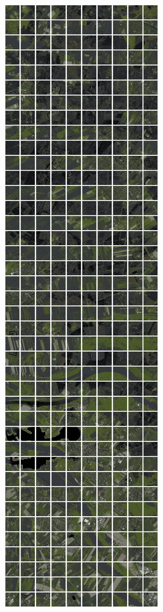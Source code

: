 <html>
<div>
<img src="https://github.com/HakkaTjakka/NL_TILE_MAP/blob/main/18/623/-1043/r.6230.-10430.png" height="44" width="44">
<img src="https://github.com/HakkaTjakka/NL_TILE_MAP/blob/main/18/623/-1043/r.6231.-10430.png" height="44" width="44">
<img src="https://github.com/HakkaTjakka/NL_TILE_MAP/blob/main/18/623/-1043/r.6232.-10430.png" height="44" width="44">
<img src="https://github.com/HakkaTjakka/NL_TILE_MAP/blob/main/18/623/-1043/r.6233.-10430.png" height="44" width="44">
<img src="https://github.com/HakkaTjakka/NL_TILE_MAP/blob/main/18/623/-1043/r.6234.-10430.png" height="44" width="44">
<img src="https://github.com/HakkaTjakka/NL_TILE_MAP/blob/main/18/623/-1043/r.6235.-10430.png" height="44" width="44">
<img src="https://github.com/HakkaTjakka/NL_TILE_MAP/blob/main/18/623/-1043/r.6236.-10430.png" height="44" width="44">
<img src="https://github.com/HakkaTjakka/NL_TILE_MAP/blob/main/18/623/-1043/r.6237.-10430.png" height="44" width="44">
<img src="https://github.com/HakkaTjakka/NL_TILE_MAP/blob/main/18/623/-1043/r.6238.-10430.png" height="44" width="44">
<img src="https://github.com/HakkaTjakka/NL_TILE_MAP/blob/main/18/623/-1043/r.6239.-10430.png" height="44" width="44">
<img src="https://github.com/HakkaTjakka/NL_TILE_MAP/blob/main/18/624/-1043/r.6240.-10430.png" height="44" width="44">
<img src="https://github.com/HakkaTjakka/NL_TILE_MAP/blob/main/18/624/-1043/r.6241.-10430.png" height="44" width="44">
<img src="https://github.com/HakkaTjakka/NL_TILE_MAP/blob/main/18/624/-1043/r.6242.-10430.png" height="44" width="44">
<img src="https://github.com/HakkaTjakka/NL_TILE_MAP/blob/main/18/624/-1043/r.6243.-10430.png" height="44" width="44">
<img src="https://github.com/HakkaTjakka/NL_TILE_MAP/blob/main/18/624/-1043/r.6244.-10430.png" height="44" width="44">
<img src="https://github.com/HakkaTjakka/NL_TILE_MAP/blob/main/18/624/-1043/r.6245.-10430.png" height="44" width="44">
<img src="https://github.com/HakkaTjakka/NL_TILE_MAP/blob/main/18/624/-1043/r.6246.-10430.png" height="44" width="44">
<img src="https://github.com/HakkaTjakka/NL_TILE_MAP/blob/main/18/624/-1043/r.6247.-10430.png" height="44" width="44">
<img src="https://github.com/HakkaTjakka/NL_TILE_MAP/blob/main/18/624/-1043/r.6248.-10430.png" height="44" width="44">
<img src="https://github.com/HakkaTjakka/NL_TILE_MAP/blob/main/18/624/-1043/r.6249.-10430.png" height="44" width="44">
<br>
<img src="https://github.com/HakkaTjakka/NL_TILE_MAP/blob/main/18/623/-1043/r.6230.-10429.png" height="44" width="44">
<img src="https://github.com/HakkaTjakka/NL_TILE_MAP/blob/main/18/623/-1043/r.6231.-10429.png" height="44" width="44">
<img src="https://github.com/HakkaTjakka/NL_TILE_MAP/blob/main/18/623/-1043/r.6232.-10429.png" height="44" width="44">
<img src="https://github.com/HakkaTjakka/NL_TILE_MAP/blob/main/18/623/-1043/r.6233.-10429.png" height="44" width="44">
<img src="https://github.com/HakkaTjakka/NL_TILE_MAP/blob/main/18/623/-1043/r.6234.-10429.png" height="44" width="44">
<img src="https://github.com/HakkaTjakka/NL_TILE_MAP/blob/main/18/623/-1043/r.6235.-10429.png" height="44" width="44">
<img src="https://github.com/HakkaTjakka/NL_TILE_MAP/blob/main/18/623/-1043/r.6236.-10429.png" height="44" width="44">
<img src="https://github.com/HakkaTjakka/NL_TILE_MAP/blob/main/18/623/-1043/r.6237.-10429.png" height="44" width="44">
<img src="https://github.com/HakkaTjakka/NL_TILE_MAP/blob/main/18/623/-1043/r.6238.-10429.png" height="44" width="44">
<img src="https://github.com/HakkaTjakka/NL_TILE_MAP/blob/main/18/623/-1043/r.6239.-10429.png" height="44" width="44">
<img src="https://github.com/HakkaTjakka/NL_TILE_MAP/blob/main/18/624/-1043/r.6240.-10429.png" height="44" width="44">
<img src="https://github.com/HakkaTjakka/NL_TILE_MAP/blob/main/18/624/-1043/r.6241.-10429.png" height="44" width="44">
<img src="https://github.com/HakkaTjakka/NL_TILE_MAP/blob/main/18/624/-1043/r.6242.-10429.png" height="44" width="44">
<img src="https://github.com/HakkaTjakka/NL_TILE_MAP/blob/main/18/624/-1043/r.6243.-10429.png" height="44" width="44">
<img src="https://github.com/HakkaTjakka/NL_TILE_MAP/blob/main/18/624/-1043/r.6244.-10429.png" height="44" width="44">
<img src="https://github.com/HakkaTjakka/NL_TILE_MAP/blob/main/18/624/-1043/r.6245.-10429.png" height="44" width="44">
<img src="https://github.com/HakkaTjakka/NL_TILE_MAP/blob/main/18/624/-1043/r.6246.-10429.png" height="44" width="44">
<img src="https://github.com/HakkaTjakka/NL_TILE_MAP/blob/main/18/624/-1043/r.6247.-10429.png" height="44" width="44">
<img src="https://github.com/HakkaTjakka/NL_TILE_MAP/blob/main/18/624/-1043/r.6248.-10429.png" height="44" width="44">
<img src="https://github.com/HakkaTjakka/NL_TILE_MAP/blob/main/18/624/-1043/r.6249.-10429.png" height="44" width="44">
<br>
<img src="https://github.com/HakkaTjakka/NL_TILE_MAP/blob/main/18/623/-1043/r.6230.-10428.png" height="44" width="44">
<img src="https://github.com/HakkaTjakka/NL_TILE_MAP/blob/main/18/623/-1043/r.6231.-10428.png" height="44" width="44">
<img src="https://github.com/HakkaTjakka/NL_TILE_MAP/blob/main/18/623/-1043/r.6232.-10428.png" height="44" width="44">
<img src="https://github.com/HakkaTjakka/NL_TILE_MAP/blob/main/18/623/-1043/r.6233.-10428.png" height="44" width="44">
<img src="https://github.com/HakkaTjakka/NL_TILE_MAP/blob/main/18/623/-1043/r.6234.-10428.png" height="44" width="44">
<img src="https://github.com/HakkaTjakka/NL_TILE_MAP/blob/main/18/623/-1043/r.6235.-10428.png" height="44" width="44">
<img src="https://github.com/HakkaTjakka/NL_TILE_MAP/blob/main/18/623/-1043/r.6236.-10428.png" height="44" width="44">
<img src="https://github.com/HakkaTjakka/NL_TILE_MAP/blob/main/18/623/-1043/r.6237.-10428.png" height="44" width="44">
<img src="https://github.com/HakkaTjakka/NL_TILE_MAP/blob/main/18/623/-1043/r.6238.-10428.png" height="44" width="44">
<img src="https://github.com/HakkaTjakka/NL_TILE_MAP/blob/main/18/623/-1043/r.6239.-10428.png" height="44" width="44">
<img src="https://github.com/HakkaTjakka/NL_TILE_MAP/blob/main/18/624/-1043/r.6240.-10428.png" height="44" width="44">
<img src="https://github.com/HakkaTjakka/NL_TILE_MAP/blob/main/18/624/-1043/r.6241.-10428.png" height="44" width="44">
<img src="https://github.com/HakkaTjakka/NL_TILE_MAP/blob/main/18/624/-1043/r.6242.-10428.png" height="44" width="44">
<img src="https://github.com/HakkaTjakka/NL_TILE_MAP/blob/main/18/624/-1043/r.6243.-10428.png" height="44" width="44">
<img src="https://github.com/HakkaTjakka/NL_TILE_MAP/blob/main/18/624/-1043/r.6244.-10428.png" height="44" width="44">
<img src="https://github.com/HakkaTjakka/NL_TILE_MAP/blob/main/18/624/-1043/r.6245.-10428.png" height="44" width="44">
<img src="https://github.com/HakkaTjakka/NL_TILE_MAP/blob/main/18/624/-1043/r.6246.-10428.png" height="44" width="44">
<img src="https://github.com/HakkaTjakka/NL_TILE_MAP/blob/main/18/624/-1043/r.6247.-10428.png" height="44" width="44">
<img src="https://github.com/HakkaTjakka/NL_TILE_MAP/blob/main/18/624/-1043/r.6248.-10428.png" height="44" width="44">
<img src="https://github.com/HakkaTjakka/NL_TILE_MAP/blob/main/18/624/-1043/r.6249.-10428.png" height="44" width="44">
<br>
<img src="https://github.com/HakkaTjakka/NL_TILE_MAP/blob/main/18/623/-1043/r.6230.-10427.png" height="44" width="44">
<img src="https://github.com/HakkaTjakka/NL_TILE_MAP/blob/main/18/623/-1043/r.6231.-10427.png" height="44" width="44">
<img src="https://github.com/HakkaTjakka/NL_TILE_MAP/blob/main/18/623/-1043/r.6232.-10427.png" height="44" width="44">
<img src="https://github.com/HakkaTjakka/NL_TILE_MAP/blob/main/18/623/-1043/r.6233.-10427.png" height="44" width="44">
<img src="https://github.com/HakkaTjakka/NL_TILE_MAP/blob/main/18/623/-1043/r.6234.-10427.png" height="44" width="44">
<img src="https://github.com/HakkaTjakka/NL_TILE_MAP/blob/main/18/623/-1043/r.6235.-10427.png" height="44" width="44">
<img src="https://github.com/HakkaTjakka/NL_TILE_MAP/blob/main/18/623/-1043/r.6236.-10427.png" height="44" width="44">
<img src="https://github.com/HakkaTjakka/NL_TILE_MAP/blob/main/18/623/-1043/r.6237.-10427.png" height="44" width="44">
<img src="https://github.com/HakkaTjakka/NL_TILE_MAP/blob/main/18/623/-1043/r.6238.-10427.png" height="44" width="44">
<img src="https://github.com/HakkaTjakka/NL_TILE_MAP/blob/main/18/623/-1043/r.6239.-10427.png" height="44" width="44">
<img src="https://github.com/HakkaTjakka/NL_TILE_MAP/blob/main/18/624/-1043/r.6240.-10427.png" height="44" width="44">
<img src="https://github.com/HakkaTjakka/NL_TILE_MAP/blob/main/18/624/-1043/r.6241.-10427.png" height="44" width="44">
<img src="https://github.com/HakkaTjakka/NL_TILE_MAP/blob/main/18/624/-1043/r.6242.-10427.png" height="44" width="44">
<img src="https://github.com/HakkaTjakka/NL_TILE_MAP/blob/main/18/624/-1043/r.6243.-10427.png" height="44" width="44">
<img src="https://github.com/HakkaTjakka/NL_TILE_MAP/blob/main/18/624/-1043/r.6244.-10427.png" height="44" width="44">
<img src="https://github.com/HakkaTjakka/NL_TILE_MAP/blob/main/18/624/-1043/r.6245.-10427.png" height="44" width="44">
<img src="https://github.com/HakkaTjakka/NL_TILE_MAP/blob/main/18/624/-1043/r.6246.-10427.png" height="44" width="44">
<img src="https://github.com/HakkaTjakka/NL_TILE_MAP/blob/main/18/624/-1043/r.6247.-10427.png" height="44" width="44">
<img src="https://github.com/HakkaTjakka/NL_TILE_MAP/blob/main/18/624/-1043/r.6248.-10427.png" height="44" width="44">
<img src="https://github.com/HakkaTjakka/NL_TILE_MAP/blob/main/18/624/-1043/r.6249.-10427.png" height="44" width="44">
<br>
<img src="https://github.com/HakkaTjakka/NL_TILE_MAP/blob/main/18/623/-1043/r.6230.-10426.png" height="44" width="44">
<img src="https://github.com/HakkaTjakka/NL_TILE_MAP/blob/main/18/623/-1043/r.6231.-10426.png" height="44" width="44">
<img src="https://github.com/HakkaTjakka/NL_TILE_MAP/blob/main/18/623/-1043/r.6232.-10426.png" height="44" width="44">
<img src="https://github.com/HakkaTjakka/NL_TILE_MAP/blob/main/18/623/-1043/r.6233.-10426.png" height="44" width="44">
<img src="https://github.com/HakkaTjakka/NL_TILE_MAP/blob/main/18/623/-1043/r.6234.-10426.png" height="44" width="44">
<img src="https://github.com/HakkaTjakka/NL_TILE_MAP/blob/main/18/623/-1043/r.6235.-10426.png" height="44" width="44">
<img src="https://github.com/HakkaTjakka/NL_TILE_MAP/blob/main/18/623/-1043/r.6236.-10426.png" height="44" width="44">
<img src="https://github.com/HakkaTjakka/NL_TILE_MAP/blob/main/18/623/-1043/r.6237.-10426.png" height="44" width="44">
<img src="https://github.com/HakkaTjakka/NL_TILE_MAP/blob/main/18/623/-1043/r.6238.-10426.png" height="44" width="44">
<img src="https://github.com/HakkaTjakka/NL_TILE_MAP/blob/main/18/623/-1043/r.6239.-10426.png" height="44" width="44">
<img src="https://github.com/HakkaTjakka/NL_TILE_MAP/blob/main/18/624/-1043/r.6240.-10426.png" height="44" width="44">
<img src="https://github.com/HakkaTjakka/NL_TILE_MAP/blob/main/18/624/-1043/r.6241.-10426.png" height="44" width="44">
<img src="https://github.com/HakkaTjakka/NL_TILE_MAP/blob/main/18/624/-1043/r.6242.-10426.png" height="44" width="44">
<img src="https://github.com/HakkaTjakka/NL_TILE_MAP/blob/main/18/624/-1043/r.6243.-10426.png" height="44" width="44">
<img src="https://github.com/HakkaTjakka/NL_TILE_MAP/blob/main/18/624/-1043/r.6244.-10426.png" height="44" width="44">
<img src="https://github.com/HakkaTjakka/NL_TILE_MAP/blob/main/18/624/-1043/r.6245.-10426.png" height="44" width="44">
<img src="https://github.com/HakkaTjakka/NL_TILE_MAP/blob/main/18/624/-1043/r.6246.-10426.png" height="44" width="44">
<img src="https://github.com/HakkaTjakka/NL_TILE_MAP/blob/main/18/624/-1043/r.6247.-10426.png" height="44" width="44">
<img src="https://github.com/HakkaTjakka/NL_TILE_MAP/blob/main/18/624/-1043/r.6248.-10426.png" height="44" width="44">
<img src="https://github.com/HakkaTjakka/NL_TILE_MAP/blob/main/18/624/-1043/r.6249.-10426.png" height="44" width="44">
<br>
<img src="https://github.com/HakkaTjakka/NL_TILE_MAP/blob/main/18/623/-1043/r.6230.-10425.png" height="44" width="44">
<img src="https://github.com/HakkaTjakka/NL_TILE_MAP/blob/main/18/623/-1043/r.6231.-10425.png" height="44" width="44">
<img src="https://github.com/HakkaTjakka/NL_TILE_MAP/blob/main/18/623/-1043/r.6232.-10425.png" height="44" width="44">
<img src="https://github.com/HakkaTjakka/NL_TILE_MAP/blob/main/18/623/-1043/r.6233.-10425.png" height="44" width="44">
<img src="https://github.com/HakkaTjakka/NL_TILE_MAP/blob/main/18/623/-1043/r.6234.-10425.png" height="44" width="44">
<img src="https://github.com/HakkaTjakka/NL_TILE_MAP/blob/main/18/623/-1043/r.6235.-10425.png" height="44" width="44">
<img src="https://github.com/HakkaTjakka/NL_TILE_MAP/blob/main/18/623/-1043/r.6236.-10425.png" height="44" width="44">
<img src="https://github.com/HakkaTjakka/NL_TILE_MAP/blob/main/18/623/-1043/r.6237.-10425.png" height="44" width="44">
<img src="https://github.com/HakkaTjakka/NL_TILE_MAP/blob/main/18/623/-1043/r.6238.-10425.png" height="44" width="44">
<img src="https://github.com/HakkaTjakka/NL_TILE_MAP/blob/main/18/623/-1043/r.6239.-10425.png" height="44" width="44">
<img src="https://github.com/HakkaTjakka/NL_TILE_MAP/blob/main/18/624/-1043/r.6240.-10425.png" height="44" width="44">
<img src="https://github.com/HakkaTjakka/NL_TILE_MAP/blob/main/18/624/-1043/r.6241.-10425.png" height="44" width="44">
<img src="https://github.com/HakkaTjakka/NL_TILE_MAP/blob/main/18/624/-1043/r.6242.-10425.png" height="44" width="44">
<img src="https://github.com/HakkaTjakka/NL_TILE_MAP/blob/main/18/624/-1043/r.6243.-10425.png" height="44" width="44">
<img src="https://github.com/HakkaTjakka/NL_TILE_MAP/blob/main/18/624/-1043/r.6244.-10425.png" height="44" width="44">
<img src="https://github.com/HakkaTjakka/NL_TILE_MAP/blob/main/18/624/-1043/r.6245.-10425.png" height="44" width="44">
<img src="https://github.com/HakkaTjakka/NL_TILE_MAP/blob/main/18/624/-1043/r.6246.-10425.png" height="44" width="44">
<img src="https://github.com/HakkaTjakka/NL_TILE_MAP/blob/main/18/624/-1043/r.6247.-10425.png" height="44" width="44">
<img src="https://github.com/HakkaTjakka/NL_TILE_MAP/blob/main/18/624/-1043/r.6248.-10425.png" height="44" width="44">
<img src="https://github.com/HakkaTjakka/NL_TILE_MAP/blob/main/18/624/-1043/r.6249.-10425.png" height="44" width="44">
<br>
<img src="https://github.com/HakkaTjakka/NL_TILE_MAP/blob/main/18/623/-1043/r.6230.-10424.png" height="44" width="44">
<img src="https://github.com/HakkaTjakka/NL_TILE_MAP/blob/main/18/623/-1043/r.6231.-10424.png" height="44" width="44">
<img src="https://github.com/HakkaTjakka/NL_TILE_MAP/blob/main/18/623/-1043/r.6232.-10424.png" height="44" width="44">
<img src="https://github.com/HakkaTjakka/NL_TILE_MAP/blob/main/18/623/-1043/r.6233.-10424.png" height="44" width="44">
<img src="https://github.com/HakkaTjakka/NL_TILE_MAP/blob/main/18/623/-1043/r.6234.-10424.png" height="44" width="44">
<img src="https://github.com/HakkaTjakka/NL_TILE_MAP/blob/main/18/623/-1043/r.6235.-10424.png" height="44" width="44">
<img src="https://github.com/HakkaTjakka/NL_TILE_MAP/blob/main/18/623/-1043/r.6236.-10424.png" height="44" width="44">
<img src="https://github.com/HakkaTjakka/NL_TILE_MAP/blob/main/18/623/-1043/r.6237.-10424.png" height="44" width="44">
<img src="https://github.com/HakkaTjakka/NL_TILE_MAP/blob/main/18/623/-1043/r.6238.-10424.png" height="44" width="44">
<img src="https://github.com/HakkaTjakka/NL_TILE_MAP/blob/main/18/623/-1043/r.6239.-10424.png" height="44" width="44">
<img src="https://github.com/HakkaTjakka/NL_TILE_MAP/blob/main/18/624/-1043/r.6240.-10424.png" height="44" width="44">
<img src="https://github.com/HakkaTjakka/NL_TILE_MAP/blob/main/18/624/-1043/r.6241.-10424.png" height="44" width="44">
<img src="https://github.com/HakkaTjakka/NL_TILE_MAP/blob/main/18/624/-1043/r.6242.-10424.png" height="44" width="44">
<img src="https://github.com/HakkaTjakka/NL_TILE_MAP/blob/main/18/624/-1043/r.6243.-10424.png" height="44" width="44">
<img src="https://github.com/HakkaTjakka/NL_TILE_MAP/blob/main/18/624/-1043/r.6244.-10424.png" height="44" width="44">
<img src="https://github.com/HakkaTjakka/NL_TILE_MAP/blob/main/18/624/-1043/r.6245.-10424.png" height="44" width="44">
<img src="https://github.com/HakkaTjakka/NL_TILE_MAP/blob/main/18/624/-1043/r.6246.-10424.png" height="44" width="44">
<img src="https://github.com/HakkaTjakka/NL_TILE_MAP/blob/main/18/624/-1043/r.6247.-10424.png" height="44" width="44">
<img src="https://github.com/HakkaTjakka/NL_TILE_MAP/blob/main/18/624/-1043/r.6248.-10424.png" height="44" width="44">
<img src="https://github.com/HakkaTjakka/NL_TILE_MAP/blob/main/18/624/-1043/r.6249.-10424.png" height="44" width="44">
<br>
<img src="https://github.com/HakkaTjakka/NL_TILE_MAP/blob/main/18/623/-1043/r.6230.-10423.png" height="44" width="44">
<img src="https://github.com/HakkaTjakka/NL_TILE_MAP/blob/main/18/623/-1043/r.6231.-10423.png" height="44" width="44">
<img src="https://github.com/HakkaTjakka/NL_TILE_MAP/blob/main/18/623/-1043/r.6232.-10423.png" height="44" width="44">
<img src="https://github.com/HakkaTjakka/NL_TILE_MAP/blob/main/18/623/-1043/r.6233.-10423.png" height="44" width="44">
<img src="https://github.com/HakkaTjakka/NL_TILE_MAP/blob/main/18/623/-1043/r.6234.-10423.png" height="44" width="44">
<img src="https://github.com/HakkaTjakka/NL_TILE_MAP/blob/main/18/623/-1043/r.6235.-10423.png" height="44" width="44">
<img src="https://github.com/HakkaTjakka/NL_TILE_MAP/blob/main/18/623/-1043/r.6236.-10423.png" height="44" width="44">
<img src="https://github.com/HakkaTjakka/NL_TILE_MAP/blob/main/18/623/-1043/r.6237.-10423.png" height="44" width="44">
<img src="https://github.com/HakkaTjakka/NL_TILE_MAP/blob/main/18/623/-1043/r.6238.-10423.png" height="44" width="44">
<img src="https://github.com/HakkaTjakka/NL_TILE_MAP/blob/main/18/623/-1043/r.6239.-10423.png" height="44" width="44">
<img src="https://github.com/HakkaTjakka/NL_TILE_MAP/blob/main/18/624/-1043/r.6240.-10423.png" height="44" width="44">
<img src="https://github.com/HakkaTjakka/NL_TILE_MAP/blob/main/18/624/-1043/r.6241.-10423.png" height="44" width="44">
<img src="https://github.com/HakkaTjakka/NL_TILE_MAP/blob/main/18/624/-1043/r.6242.-10423.png" height="44" width="44">
<img src="https://github.com/HakkaTjakka/NL_TILE_MAP/blob/main/18/624/-1043/r.6243.-10423.png" height="44" width="44">
<img src="https://github.com/HakkaTjakka/NL_TILE_MAP/blob/main/18/624/-1043/r.6244.-10423.png" height="44" width="44">
<img src="https://github.com/HakkaTjakka/NL_TILE_MAP/blob/main/18/624/-1043/r.6245.-10423.png" height="44" width="44">
<img src="https://github.com/HakkaTjakka/NL_TILE_MAP/blob/main/18/624/-1043/r.6246.-10423.png" height="44" width="44">
<img src="https://github.com/HakkaTjakka/NL_TILE_MAP/blob/main/18/624/-1043/r.6247.-10423.png" height="44" width="44">
<img src="https://github.com/HakkaTjakka/NL_TILE_MAP/blob/main/18/624/-1043/r.6248.-10423.png" height="44" width="44">
<img src="https://github.com/HakkaTjakka/NL_TILE_MAP/blob/main/18/624/-1043/r.6249.-10423.png" height="44" width="44">
<br>
<img src="https://github.com/HakkaTjakka/NL_TILE_MAP/blob/main/18/623/-1043/r.6230.-10422.png" height="44" width="44">
<img src="https://github.com/HakkaTjakka/NL_TILE_MAP/blob/main/18/623/-1043/r.6231.-10422.png" height="44" width="44">
<img src="https://github.com/HakkaTjakka/NL_TILE_MAP/blob/main/18/623/-1043/r.6232.-10422.png" height="44" width="44">
<img src="https://github.com/HakkaTjakka/NL_TILE_MAP/blob/main/18/623/-1043/r.6233.-10422.png" height="44" width="44">
<img src="https://github.com/HakkaTjakka/NL_TILE_MAP/blob/main/18/623/-1043/r.6234.-10422.png" height="44" width="44">
<img src="https://github.com/HakkaTjakka/NL_TILE_MAP/blob/main/18/623/-1043/r.6235.-10422.png" height="44" width="44">
<img src="https://github.com/HakkaTjakka/NL_TILE_MAP/blob/main/18/623/-1043/r.6236.-10422.png" height="44" width="44">
<img src="https://github.com/HakkaTjakka/NL_TILE_MAP/blob/main/18/623/-1043/r.6237.-10422.png" height="44" width="44">
<img src="https://github.com/HakkaTjakka/NL_TILE_MAP/blob/main/18/623/-1043/r.6238.-10422.png" height="44" width="44">
<img src="https://github.com/HakkaTjakka/NL_TILE_MAP/blob/main/18/623/-1043/r.6239.-10422.png" height="44" width="44">
<img src="https://github.com/HakkaTjakka/NL_TILE_MAP/blob/main/18/624/-1043/r.6240.-10422.png" height="44" width="44">
<img src="https://github.com/HakkaTjakka/NL_TILE_MAP/blob/main/18/624/-1043/r.6241.-10422.png" height="44" width="44">
<img src="https://github.com/HakkaTjakka/NL_TILE_MAP/blob/main/18/624/-1043/r.6242.-10422.png" height="44" width="44">
<img src="https://github.com/HakkaTjakka/NL_TILE_MAP/blob/main/18/624/-1043/r.6243.-10422.png" height="44" width="44">
<img src="https://github.com/HakkaTjakka/NL_TILE_MAP/blob/main/18/624/-1043/r.6244.-10422.png" height="44" width="44">
<img src="https://github.com/HakkaTjakka/NL_TILE_MAP/blob/main/18/624/-1043/r.6245.-10422.png" height="44" width="44">
<img src="https://github.com/HakkaTjakka/NL_TILE_MAP/blob/main/18/624/-1043/r.6246.-10422.png" height="44" width="44">
<img src="https://github.com/HakkaTjakka/NL_TILE_MAP/blob/main/18/624/-1043/r.6247.-10422.png" height="44" width="44">
<img src="https://github.com/HakkaTjakka/NL_TILE_MAP/blob/main/18/624/-1043/r.6248.-10422.png" height="44" width="44">
<img src="https://github.com/HakkaTjakka/NL_TILE_MAP/blob/main/18/624/-1043/r.6249.-10422.png" height="44" width="44">
<br>
<img src="https://github.com/HakkaTjakka/NL_TILE_MAP/blob/main/18/623/-1043/r.6230.-10421.png" height="44" width="44">
<img src="https://github.com/HakkaTjakka/NL_TILE_MAP/blob/main/18/623/-1043/r.6231.-10421.png" height="44" width="44">
<img src="https://github.com/HakkaTjakka/NL_TILE_MAP/blob/main/18/623/-1043/r.6232.-10421.png" height="44" width="44">
<img src="https://github.com/HakkaTjakka/NL_TILE_MAP/blob/main/18/623/-1043/r.6233.-10421.png" height="44" width="44">
<img src="https://github.com/HakkaTjakka/NL_TILE_MAP/blob/main/18/623/-1043/r.6234.-10421.png" height="44" width="44">
<img src="https://github.com/HakkaTjakka/NL_TILE_MAP/blob/main/18/623/-1043/r.6235.-10421.png" height="44" width="44">
<img src="https://github.com/HakkaTjakka/NL_TILE_MAP/blob/main/18/623/-1043/r.6236.-10421.png" height="44" width="44">
<img src="https://github.com/HakkaTjakka/NL_TILE_MAP/blob/main/18/623/-1043/r.6237.-10421.png" height="44" width="44">
<img src="https://github.com/HakkaTjakka/NL_TILE_MAP/blob/main/18/623/-1043/r.6238.-10421.png" height="44" width="44">
<img src="https://github.com/HakkaTjakka/NL_TILE_MAP/blob/main/18/623/-1043/r.6239.-10421.png" height="44" width="44">
<img src="https://github.com/HakkaTjakka/NL_TILE_MAP/blob/main/18/624/-1043/r.6240.-10421.png" height="44" width="44">
<img src="https://github.com/HakkaTjakka/NL_TILE_MAP/blob/main/18/624/-1043/r.6241.-10421.png" height="44" width="44">
<img src="https://github.com/HakkaTjakka/NL_TILE_MAP/blob/main/18/624/-1043/r.6242.-10421.png" height="44" width="44">
<img src="https://github.com/HakkaTjakka/NL_TILE_MAP/blob/main/18/624/-1043/r.6243.-10421.png" height="44" width="44">
<img src="https://github.com/HakkaTjakka/NL_TILE_MAP/blob/main/18/624/-1043/r.6244.-10421.png" height="44" width="44">
<img src="https://github.com/HakkaTjakka/NL_TILE_MAP/blob/main/18/624/-1043/r.6245.-10421.png" height="44" width="44">
<img src="https://github.com/HakkaTjakka/NL_TILE_MAP/blob/main/18/624/-1043/r.6246.-10421.png" height="44" width="44">
<img src="https://github.com/HakkaTjakka/NL_TILE_MAP/blob/main/18/624/-1043/r.6247.-10421.png" height="44" width="44">
<img src="https://github.com/HakkaTjakka/NL_TILE_MAP/blob/main/18/624/-1043/r.6248.-10421.png" height="44" width="44">
<img src="https://github.com/HakkaTjakka/NL_TILE_MAP/blob/main/18/624/-1043/r.6249.-10421.png" height="44" width="44">
<br>
<img src="https://github.com/HakkaTjakka/NL_TILE_MAP/blob/main/18/623/-1042/r.6230.-10420.png" height="44" width="44">
<img src="https://github.com/HakkaTjakka/NL_TILE_MAP/blob/main/18/623/-1042/r.6231.-10420.png" height="44" width="44">
<img src="https://github.com/HakkaTjakka/NL_TILE_MAP/blob/main/18/623/-1042/r.6232.-10420.png" height="44" width="44">
<img src="https://github.com/HakkaTjakka/NL_TILE_MAP/blob/main/18/623/-1042/r.6233.-10420.png" height="44" width="44">
<img src="https://github.com/HakkaTjakka/NL_TILE_MAP/blob/main/18/623/-1042/r.6234.-10420.png" height="44" width="44">
<img src="https://github.com/HakkaTjakka/NL_TILE_MAP/blob/main/18/623/-1042/r.6235.-10420.png" height="44" width="44">
<img src="https://github.com/HakkaTjakka/NL_TILE_MAP/blob/main/18/623/-1042/r.6236.-10420.png" height="44" width="44">
<img src="https://github.com/HakkaTjakka/NL_TILE_MAP/blob/main/18/623/-1042/r.6237.-10420.png" height="44" width="44">
<img src="https://github.com/HakkaTjakka/NL_TILE_MAP/blob/main/18/623/-1042/r.6238.-10420.png" height="44" width="44">
<img src="https://github.com/HakkaTjakka/NL_TILE_MAP/blob/main/18/623/-1042/r.6239.-10420.png" height="44" width="44">
<img src="https://github.com/HakkaTjakka/NL_TILE_MAP/blob/main/18/624/-1042/r.6240.-10420.png" height="44" width="44">
<img src="https://github.com/HakkaTjakka/NL_TILE_MAP/blob/main/18/624/-1042/r.6241.-10420.png" height="44" width="44">
<img src="https://github.com/HakkaTjakka/NL_TILE_MAP/blob/main/18/624/-1042/r.6242.-10420.png" height="44" width="44">
<img src="https://github.com/HakkaTjakka/NL_TILE_MAP/blob/main/18/624/-1042/r.6243.-10420.png" height="44" width="44">
<img src="https://github.com/HakkaTjakka/NL_TILE_MAP/blob/main/18/624/-1042/r.6244.-10420.png" height="44" width="44">
<img src="https://github.com/HakkaTjakka/NL_TILE_MAP/blob/main/18/624/-1042/r.6245.-10420.png" height="44" width="44">
<img src="https://github.com/HakkaTjakka/NL_TILE_MAP/blob/main/18/624/-1042/r.6246.-10420.png" height="44" width="44">
<img src="https://github.com/HakkaTjakka/NL_TILE_MAP/blob/main/18/624/-1042/r.6247.-10420.png" height="44" width="44">
<img src="https://github.com/HakkaTjakka/NL_TILE_MAP/blob/main/18/624/-1042/r.6248.-10420.png" height="44" width="44">
<img src="https://github.com/HakkaTjakka/NL_TILE_MAP/blob/main/18/624/-1042/r.6249.-10420.png" height="44" width="44">
<br>
<img src="https://github.com/HakkaTjakka/NL_TILE_MAP/blob/main/18/623/-1042/r.6230.-10419.png" height="44" width="44">
<img src="https://github.com/HakkaTjakka/NL_TILE_MAP/blob/main/18/623/-1042/r.6231.-10419.png" height="44" width="44">
<img src="https://github.com/HakkaTjakka/NL_TILE_MAP/blob/main/18/623/-1042/r.6232.-10419.png" height="44" width="44">
<img src="https://github.com/HakkaTjakka/NL_TILE_MAP/blob/main/18/623/-1042/r.6233.-10419.png" height="44" width="44">
<img src="https://github.com/HakkaTjakka/NL_TILE_MAP/blob/main/18/623/-1042/r.6234.-10419.png" height="44" width="44">
<img src="https://github.com/HakkaTjakka/NL_TILE_MAP/blob/main/18/623/-1042/r.6235.-10419.png" height="44" width="44">
<img src="https://github.com/HakkaTjakka/NL_TILE_MAP/blob/main/18/623/-1042/r.6236.-10419.png" height="44" width="44">
<img src="https://github.com/HakkaTjakka/NL_TILE_MAP/blob/main/18/623/-1042/r.6237.-10419.png" height="44" width="44">
<img src="https://github.com/HakkaTjakka/NL_TILE_MAP/blob/main/18/623/-1042/r.6238.-10419.png" height="44" width="44">
<img src="https://github.com/HakkaTjakka/NL_TILE_MAP/blob/main/18/623/-1042/r.6239.-10419.png" height="44" width="44">
<img src="https://github.com/HakkaTjakka/NL_TILE_MAP/blob/main/18/624/-1042/r.6240.-10419.png" height="44" width="44">
<img src="https://github.com/HakkaTjakka/NL_TILE_MAP/blob/main/18/624/-1042/r.6241.-10419.png" height="44" width="44">
<img src="https://github.com/HakkaTjakka/NL_TILE_MAP/blob/main/18/624/-1042/r.6242.-10419.png" height="44" width="44">
<img src="https://github.com/HakkaTjakka/NL_TILE_MAP/blob/main/18/624/-1042/r.6243.-10419.png" height="44" width="44">
<img src="https://github.com/HakkaTjakka/NL_TILE_MAP/blob/main/18/624/-1042/r.6244.-10419.png" height="44" width="44">
<img src="https://github.com/HakkaTjakka/NL_TILE_MAP/blob/main/18/624/-1042/r.6245.-10419.png" height="44" width="44">
<img src="https://github.com/HakkaTjakka/NL_TILE_MAP/blob/main/18/624/-1042/r.6246.-10419.png" height="44" width="44">
<img src="https://github.com/HakkaTjakka/NL_TILE_MAP/blob/main/18/624/-1042/r.6247.-10419.png" height="44" width="44">
<img src="https://github.com/HakkaTjakka/NL_TILE_MAP/blob/main/18/624/-1042/r.6248.-10419.png" height="44" width="44">
<img src="https://github.com/HakkaTjakka/NL_TILE_MAP/blob/main/18/624/-1042/r.6249.-10419.png" height="44" width="44">
<br>
<img src="https://github.com/HakkaTjakka/NL_TILE_MAP/blob/main/18/623/-1042/r.6230.-10418.png" height="44" width="44">
<img src="https://github.com/HakkaTjakka/NL_TILE_MAP/blob/main/18/623/-1042/r.6231.-10418.png" height="44" width="44">
<img src="https://github.com/HakkaTjakka/NL_TILE_MAP/blob/main/18/623/-1042/r.6232.-10418.png" height="44" width="44">
<img src="https://github.com/HakkaTjakka/NL_TILE_MAP/blob/main/18/623/-1042/r.6233.-10418.png" height="44" width="44">
<img src="https://github.com/HakkaTjakka/NL_TILE_MAP/blob/main/18/623/-1042/r.6234.-10418.png" height="44" width="44">
<img src="https://github.com/HakkaTjakka/NL_TILE_MAP/blob/main/18/623/-1042/r.6235.-10418.png" height="44" width="44">
<img src="https://github.com/HakkaTjakka/NL_TILE_MAP/blob/main/18/623/-1042/r.6236.-10418.png" height="44" width="44">
<img src="https://github.com/HakkaTjakka/NL_TILE_MAP/blob/main/18/623/-1042/r.6237.-10418.png" height="44" width="44">
<img src="https://github.com/HakkaTjakka/NL_TILE_MAP/blob/main/18/623/-1042/r.6238.-10418.png" height="44" width="44">
<img src="https://github.com/HakkaTjakka/NL_TILE_MAP/blob/main/18/623/-1042/r.6239.-10418.png" height="44" width="44">
<img src="https://github.com/HakkaTjakka/NL_TILE_MAP/blob/main/18/624/-1042/r.6240.-10418.png" height="44" width="44">
<img src="https://github.com/HakkaTjakka/NL_TILE_MAP/blob/main/18/624/-1042/r.6241.-10418.png" height="44" width="44">
<img src="https://github.com/HakkaTjakka/NL_TILE_MAP/blob/main/18/624/-1042/r.6242.-10418.png" height="44" width="44">
<img src="https://github.com/HakkaTjakka/NL_TILE_MAP/blob/main/18/624/-1042/r.6243.-10418.png" height="44" width="44">
<img src="https://github.com/HakkaTjakka/NL_TILE_MAP/blob/main/18/624/-1042/r.6244.-10418.png" height="44" width="44">
<img src="https://github.com/HakkaTjakka/NL_TILE_MAP/blob/main/18/624/-1042/r.6245.-10418.png" height="44" width="44">
<img src="https://github.com/HakkaTjakka/NL_TILE_MAP/blob/main/18/624/-1042/r.6246.-10418.png" height="44" width="44">
<img src="https://github.com/HakkaTjakka/NL_TILE_MAP/blob/main/18/624/-1042/r.6247.-10418.png" height="44" width="44">
<img src="https://github.com/HakkaTjakka/NL_TILE_MAP/blob/main/18/624/-1042/r.6248.-10418.png" height="44" width="44">
<img src="https://github.com/HakkaTjakka/NL_TILE_MAP/blob/main/18/624/-1042/r.6249.-10418.png" height="44" width="44">
<br>
<img src="https://github.com/HakkaTjakka/NL_TILE_MAP/blob/main/18/623/-1042/r.6230.-10417.png" height="44" width="44">
<img src="https://github.com/HakkaTjakka/NL_TILE_MAP/blob/main/18/623/-1042/r.6231.-10417.png" height="44" width="44">
<img src="https://github.com/HakkaTjakka/NL_TILE_MAP/blob/main/18/623/-1042/r.6232.-10417.png" height="44" width="44">
<img src="https://github.com/HakkaTjakka/NL_TILE_MAP/blob/main/18/623/-1042/r.6233.-10417.png" height="44" width="44">
<img src="https://github.com/HakkaTjakka/NL_TILE_MAP/blob/main/18/623/-1042/r.6234.-10417.png" height="44" width="44">
<img src="https://github.com/HakkaTjakka/NL_TILE_MAP/blob/main/18/623/-1042/r.6235.-10417.png" height="44" width="44">
<img src="https://github.com/HakkaTjakka/NL_TILE_MAP/blob/main/18/623/-1042/r.6236.-10417.png" height="44" width="44">
<img src="https://github.com/HakkaTjakka/NL_TILE_MAP/blob/main/18/623/-1042/r.6237.-10417.png" height="44" width="44">
<img src="https://github.com/HakkaTjakka/NL_TILE_MAP/blob/main/18/623/-1042/r.6238.-10417.png" height="44" width="44">
<img src="https://github.com/HakkaTjakka/NL_TILE_MAP/blob/main/18/623/-1042/r.6239.-10417.png" height="44" width="44">
<img src="https://github.com/HakkaTjakka/NL_TILE_MAP/blob/main/18/624/-1042/r.6240.-10417.png" height="44" width="44">
<img src="https://github.com/HakkaTjakka/NL_TILE_MAP/blob/main/18/624/-1042/r.6241.-10417.png" height="44" width="44">
<img src="https://github.com/HakkaTjakka/NL_TILE_MAP/blob/main/18/624/-1042/r.6242.-10417.png" height="44" width="44">
<img src="https://github.com/HakkaTjakka/NL_TILE_MAP/blob/main/18/624/-1042/r.6243.-10417.png" height="44" width="44">
<img src="https://github.com/HakkaTjakka/NL_TILE_MAP/blob/main/18/624/-1042/r.6244.-10417.png" height="44" width="44">
<img src="https://github.com/HakkaTjakka/NL_TILE_MAP/blob/main/18/624/-1042/r.6245.-10417.png" height="44" width="44">
<img src="https://github.com/HakkaTjakka/NL_TILE_MAP/blob/main/18/624/-1042/r.6246.-10417.png" height="44" width="44">
<img src="https://github.com/HakkaTjakka/NL_TILE_MAP/blob/main/18/624/-1042/r.6247.-10417.png" height="44" width="44">
<img src="https://github.com/HakkaTjakka/NL_TILE_MAP/blob/main/18/624/-1042/r.6248.-10417.png" height="44" width="44">
<img src="https://github.com/HakkaTjakka/NL_TILE_MAP/blob/main/18/624/-1042/r.6249.-10417.png" height="44" width="44">
<br>
<img src="https://github.com/HakkaTjakka/NL_TILE_MAP/blob/main/18/623/-1042/r.6230.-10416.png" height="44" width="44">
<img src="https://github.com/HakkaTjakka/NL_TILE_MAP/blob/main/18/623/-1042/r.6231.-10416.png" height="44" width="44">
<img src="https://github.com/HakkaTjakka/NL_TILE_MAP/blob/main/18/623/-1042/r.6232.-10416.png" height="44" width="44">
<img src="https://github.com/HakkaTjakka/NL_TILE_MAP/blob/main/18/623/-1042/r.6233.-10416.png" height="44" width="44">
<img src="https://github.com/HakkaTjakka/NL_TILE_MAP/blob/main/18/623/-1042/r.6234.-10416.png" height="44" width="44">
<img src="https://github.com/HakkaTjakka/NL_TILE_MAP/blob/main/18/623/-1042/r.6235.-10416.png" height="44" width="44">
<img src="https://github.com/HakkaTjakka/NL_TILE_MAP/blob/main/18/623/-1042/r.6236.-10416.png" height="44" width="44">
<img src="https://github.com/HakkaTjakka/NL_TILE_MAP/blob/main/18/623/-1042/r.6237.-10416.png" height="44" width="44">
<img src="https://github.com/HakkaTjakka/NL_TILE_MAP/blob/main/18/623/-1042/r.6238.-10416.png" height="44" width="44">
<img src="https://github.com/HakkaTjakka/NL_TILE_MAP/blob/main/18/623/-1042/r.6239.-10416.png" height="44" width="44">
<img src="https://github.com/HakkaTjakka/NL_TILE_MAP/blob/main/18/624/-1042/r.6240.-10416.png" height="44" width="44">
<img src="https://github.com/HakkaTjakka/NL_TILE_MAP/blob/main/18/624/-1042/r.6241.-10416.png" height="44" width="44">
<img src="https://github.com/HakkaTjakka/NL_TILE_MAP/blob/main/18/624/-1042/r.6242.-10416.png" height="44" width="44">
<img src="https://github.com/HakkaTjakka/NL_TILE_MAP/blob/main/18/624/-1042/r.6243.-10416.png" height="44" width="44">
<img src="https://github.com/HakkaTjakka/NL_TILE_MAP/blob/main/18/624/-1042/r.6244.-10416.png" height="44" width="44">
<img src="https://github.com/HakkaTjakka/NL_TILE_MAP/blob/main/18/624/-1042/r.6245.-10416.png" height="44" width="44">
<img src="https://github.com/HakkaTjakka/NL_TILE_MAP/blob/main/18/624/-1042/r.6246.-10416.png" height="44" width="44">
<img src="https://github.com/HakkaTjakka/NL_TILE_MAP/blob/main/18/624/-1042/r.6247.-10416.png" height="44" width="44">
<img src="https://github.com/HakkaTjakka/NL_TILE_MAP/blob/main/18/624/-1042/r.6248.-10416.png" height="44" width="44">
<img src="https://github.com/HakkaTjakka/NL_TILE_MAP/blob/main/18/624/-1042/r.6249.-10416.png" height="44" width="44">
<br>
<img src="https://github.com/HakkaTjakka/NL_TILE_MAP/blob/main/18/623/-1042/r.6230.-10415.png" height="44" width="44">
<img src="https://github.com/HakkaTjakka/NL_TILE_MAP/blob/main/18/623/-1042/r.6231.-10415.png" height="44" width="44">
<img src="https://github.com/HakkaTjakka/NL_TILE_MAP/blob/main/18/623/-1042/r.6232.-10415.png" height="44" width="44">
<img src="https://github.com/HakkaTjakka/NL_TILE_MAP/blob/main/18/623/-1042/r.6233.-10415.png" height="44" width="44">
<img src="https://github.com/HakkaTjakka/NL_TILE_MAP/blob/main/18/623/-1042/r.6234.-10415.png" height="44" width="44">
<img src="https://github.com/HakkaTjakka/NL_TILE_MAP/blob/main/18/623/-1042/r.6235.-10415.png" height="44" width="44">
<img src="https://github.com/HakkaTjakka/NL_TILE_MAP/blob/main/18/623/-1042/r.6236.-10415.png" height="44" width="44">
<img src="https://github.com/HakkaTjakka/NL_TILE_MAP/blob/main/18/623/-1042/r.6237.-10415.png" height="44" width="44">
<img src="https://github.com/HakkaTjakka/NL_TILE_MAP/blob/main/18/623/-1042/r.6238.-10415.png" height="44" width="44">
<img src="https://github.com/HakkaTjakka/NL_TILE_MAP/blob/main/18/623/-1042/r.6239.-10415.png" height="44" width="44">
<img src="https://github.com/HakkaTjakka/NL_TILE_MAP/blob/main/18/624/-1042/r.6240.-10415.png" height="44" width="44">
<img src="https://github.com/HakkaTjakka/NL_TILE_MAP/blob/main/18/624/-1042/r.6241.-10415.png" height="44" width="44">
<img src="https://github.com/HakkaTjakka/NL_TILE_MAP/blob/main/18/624/-1042/r.6242.-10415.png" height="44" width="44">
<img src="https://github.com/HakkaTjakka/NL_TILE_MAP/blob/main/18/624/-1042/r.6243.-10415.png" height="44" width="44">
<img src="https://github.com/HakkaTjakka/NL_TILE_MAP/blob/main/18/624/-1042/r.6244.-10415.png" height="44" width="44">
<img src="https://github.com/HakkaTjakka/NL_TILE_MAP/blob/main/18/624/-1042/r.6245.-10415.png" height="44" width="44">
<img src="https://github.com/HakkaTjakka/NL_TILE_MAP/blob/main/18/624/-1042/r.6246.-10415.png" height="44" width="44">
<img src="https://github.com/HakkaTjakka/NL_TILE_MAP/blob/main/18/624/-1042/r.6247.-10415.png" height="44" width="44">
<img src="https://github.com/HakkaTjakka/NL_TILE_MAP/blob/main/18/624/-1042/r.6248.-10415.png" height="44" width="44">
<img src="https://github.com/HakkaTjakka/NL_TILE_MAP/blob/main/18/624/-1042/r.6249.-10415.png" height="44" width="44">
<br>
<img src="https://github.com/HakkaTjakka/NL_TILE_MAP/blob/main/18/623/-1042/r.6230.-10414.png" height="44" width="44">
<img src="https://github.com/HakkaTjakka/NL_TILE_MAP/blob/main/18/623/-1042/r.6231.-10414.png" height="44" width="44">
<img src="https://github.com/HakkaTjakka/NL_TILE_MAP/blob/main/18/623/-1042/r.6232.-10414.png" height="44" width="44">
<img src="https://github.com/HakkaTjakka/NL_TILE_MAP/blob/main/18/623/-1042/r.6233.-10414.png" height="44" width="44">
<img src="https://github.com/HakkaTjakka/NL_TILE_MAP/blob/main/18/623/-1042/r.6234.-10414.png" height="44" width="44">
<img src="https://github.com/HakkaTjakka/NL_TILE_MAP/blob/main/18/623/-1042/r.6235.-10414.png" height="44" width="44">
<img src="https://github.com/HakkaTjakka/NL_TILE_MAP/blob/main/18/623/-1042/r.6236.-10414.png" height="44" width="44">
<img src="https://github.com/HakkaTjakka/NL_TILE_MAP/blob/main/18/623/-1042/r.6237.-10414.png" height="44" width="44">
<img src="https://github.com/HakkaTjakka/NL_TILE_MAP/blob/main/18/623/-1042/r.6238.-10414.png" height="44" width="44">
<img src="https://github.com/HakkaTjakka/NL_TILE_MAP/blob/main/18/623/-1042/r.6239.-10414.png" height="44" width="44">
<img src="https://github.com/HakkaTjakka/NL_TILE_MAP/blob/main/18/624/-1042/r.6240.-10414.png" height="44" width="44">
<img src="https://github.com/HakkaTjakka/NL_TILE_MAP/blob/main/18/624/-1042/r.6241.-10414.png" height="44" width="44">
<img src="https://github.com/HakkaTjakka/NL_TILE_MAP/blob/main/18/624/-1042/r.6242.-10414.png" height="44" width="44">
<img src="https://github.com/HakkaTjakka/NL_TILE_MAP/blob/main/18/624/-1042/r.6243.-10414.png" height="44" width="44">
<img src="https://github.com/HakkaTjakka/NL_TILE_MAP/blob/main/18/624/-1042/r.6244.-10414.png" height="44" width="44">
<img src="https://github.com/HakkaTjakka/NL_TILE_MAP/blob/main/18/624/-1042/r.6245.-10414.png" height="44" width="44">
<img src="https://github.com/HakkaTjakka/NL_TILE_MAP/blob/main/18/624/-1042/r.6246.-10414.png" height="44" width="44">
<img src="https://github.com/HakkaTjakka/NL_TILE_MAP/blob/main/18/624/-1042/r.6247.-10414.png" height="44" width="44">
<img src="https://github.com/HakkaTjakka/NL_TILE_MAP/blob/main/18/624/-1042/r.6248.-10414.png" height="44" width="44">
<img src="https://github.com/HakkaTjakka/NL_TILE_MAP/blob/main/18/624/-1042/r.6249.-10414.png" height="44" width="44">
<br>
<img src="https://github.com/HakkaTjakka/NL_TILE_MAP/blob/main/18/623/-1042/r.6230.-10413.png" height="44" width="44">
<img src="https://github.com/HakkaTjakka/NL_TILE_MAP/blob/main/18/623/-1042/r.6231.-10413.png" height="44" width="44">
<img src="https://github.com/HakkaTjakka/NL_TILE_MAP/blob/main/18/623/-1042/r.6232.-10413.png" height="44" width="44">
<img src="https://github.com/HakkaTjakka/NL_TILE_MAP/blob/main/18/623/-1042/r.6233.-10413.png" height="44" width="44">
<img src="https://github.com/HakkaTjakka/NL_TILE_MAP/blob/main/18/623/-1042/r.6234.-10413.png" height="44" width="44">
<img src="https://github.com/HakkaTjakka/NL_TILE_MAP/blob/main/18/623/-1042/r.6235.-10413.png" height="44" width="44">
<img src="https://github.com/HakkaTjakka/NL_TILE_MAP/blob/main/18/623/-1042/r.6236.-10413.png" height="44" width="44">
<img src="https://github.com/HakkaTjakka/NL_TILE_MAP/blob/main/18/623/-1042/r.6237.-10413.png" height="44" width="44">
<img src="https://github.com/HakkaTjakka/NL_TILE_MAP/blob/main/18/623/-1042/r.6238.-10413.png" height="44" width="44">
<img src="https://github.com/HakkaTjakka/NL_TILE_MAP/blob/main/18/623/-1042/r.6239.-10413.png" height="44" width="44">
<img src="https://github.com/HakkaTjakka/NL_TILE_MAP/blob/main/18/624/-1042/r.6240.-10413.png" height="44" width="44">
<img src="https://github.com/HakkaTjakka/NL_TILE_MAP/blob/main/18/624/-1042/r.6241.-10413.png" height="44" width="44">
<img src="https://github.com/HakkaTjakka/NL_TILE_MAP/blob/main/18/624/-1042/r.6242.-10413.png" height="44" width="44">
<img src="https://github.com/HakkaTjakka/NL_TILE_MAP/blob/main/18/624/-1042/r.6243.-10413.png" height="44" width="44">
<img src="https://github.com/HakkaTjakka/NL_TILE_MAP/blob/main/18/624/-1042/r.6244.-10413.png" height="44" width="44">
<img src="https://github.com/HakkaTjakka/NL_TILE_MAP/blob/main/18/624/-1042/r.6245.-10413.png" height="44" width="44">
<img src="https://github.com/HakkaTjakka/NL_TILE_MAP/blob/main/18/624/-1042/r.6246.-10413.png" height="44" width="44">
<img src="https://github.com/HakkaTjakka/NL_TILE_MAP/blob/main/18/624/-1042/r.6247.-10413.png" height="44" width="44">
<img src="https://github.com/HakkaTjakka/NL_TILE_MAP/blob/main/18/624/-1042/r.6248.-10413.png" height="44" width="44">
<img src="https://github.com/HakkaTjakka/NL_TILE_MAP/blob/main/18/624/-1042/r.6249.-10413.png" height="44" width="44">
<br>
<img src="https://github.com/HakkaTjakka/NL_TILE_MAP/blob/main/18/623/-1042/r.6230.-10412.png" height="44" width="44">
<img src="https://github.com/HakkaTjakka/NL_TILE_MAP/blob/main/18/623/-1042/r.6231.-10412.png" height="44" width="44">
<img src="https://github.com/HakkaTjakka/NL_TILE_MAP/blob/main/18/623/-1042/r.6232.-10412.png" height="44" width="44">
<img src="https://github.com/HakkaTjakka/NL_TILE_MAP/blob/main/18/623/-1042/r.6233.-10412.png" height="44" width="44">
<img src="https://github.com/HakkaTjakka/NL_TILE_MAP/blob/main/18/623/-1042/r.6234.-10412.png" height="44" width="44">
<img src="https://github.com/HakkaTjakka/NL_TILE_MAP/blob/main/18/623/-1042/r.6235.-10412.png" height="44" width="44">
<img src="https://github.com/HakkaTjakka/NL_TILE_MAP/blob/main/18/623/-1042/r.6236.-10412.png" height="44" width="44">
<img src="https://github.com/HakkaTjakka/NL_TILE_MAP/blob/main/18/623/-1042/r.6237.-10412.png" height="44" width="44">
<img src="https://github.com/HakkaTjakka/NL_TILE_MAP/blob/main/18/623/-1042/r.6238.-10412.png" height="44" width="44">
<img src="https://github.com/HakkaTjakka/NL_TILE_MAP/blob/main/18/623/-1042/r.6239.-10412.png" height="44" width="44">
<img src="https://github.com/HakkaTjakka/NL_TILE_MAP/blob/main/18/624/-1042/r.6240.-10412.png" height="44" width="44">
<img src="https://github.com/HakkaTjakka/NL_TILE_MAP/blob/main/18/624/-1042/r.6241.-10412.png" height="44" width="44">
<img src="https://github.com/HakkaTjakka/NL_TILE_MAP/blob/main/18/624/-1042/r.6242.-10412.png" height="44" width="44">
<img src="https://github.com/HakkaTjakka/NL_TILE_MAP/blob/main/18/624/-1042/r.6243.-10412.png" height="44" width="44">
<img src="https://github.com/HakkaTjakka/NL_TILE_MAP/blob/main/18/624/-1042/r.6244.-10412.png" height="44" width="44">
<img src="https://github.com/HakkaTjakka/NL_TILE_MAP/blob/main/18/624/-1042/r.6245.-10412.png" height="44" width="44">
<img src="https://github.com/HakkaTjakka/NL_TILE_MAP/blob/main/18/624/-1042/r.6246.-10412.png" height="44" width="44">
<img src="https://github.com/HakkaTjakka/NL_TILE_MAP/blob/main/18/624/-1042/r.6247.-10412.png" height="44" width="44">
<img src="https://github.com/HakkaTjakka/NL_TILE_MAP/blob/main/18/624/-1042/r.6248.-10412.png" height="44" width="44">
<img src="https://github.com/HakkaTjakka/NL_TILE_MAP/blob/main/18/624/-1042/r.6249.-10412.png" height="44" width="44">
<br>
<img src="https://github.com/HakkaTjakka/NL_TILE_MAP/blob/main/18/623/-1042/r.6230.-10411.png" height="44" width="44">
<img src="https://github.com/HakkaTjakka/NL_TILE_MAP/blob/main/18/623/-1042/r.6231.-10411.png" height="44" width="44">
<img src="https://github.com/HakkaTjakka/NL_TILE_MAP/blob/main/18/623/-1042/r.6232.-10411.png" height="44" width="44">
<img src="https://github.com/HakkaTjakka/NL_TILE_MAP/blob/main/18/623/-1042/r.6233.-10411.png" height="44" width="44">
<img src="https://github.com/HakkaTjakka/NL_TILE_MAP/blob/main/18/623/-1042/r.6234.-10411.png" height="44" width="44">
<img src="https://github.com/HakkaTjakka/NL_TILE_MAP/blob/main/18/623/-1042/r.6235.-10411.png" height="44" width="44">
<img src="https://github.com/HakkaTjakka/NL_TILE_MAP/blob/main/18/623/-1042/r.6236.-10411.png" height="44" width="44">
<img src="https://github.com/HakkaTjakka/NL_TILE_MAP/blob/main/18/623/-1042/r.6237.-10411.png" height="44" width="44">
<img src="https://github.com/HakkaTjakka/NL_TILE_MAP/blob/main/18/623/-1042/r.6238.-10411.png" height="44" width="44">
<img src="https://github.com/HakkaTjakka/NL_TILE_MAP/blob/main/18/623/-1042/r.6239.-10411.png" height="44" width="44">
<img src="https://github.com/HakkaTjakka/NL_TILE_MAP/blob/main/18/624/-1042/r.6240.-10411.png" height="44" width="44">
<img src="https://github.com/HakkaTjakka/NL_TILE_MAP/blob/main/18/624/-1042/r.6241.-10411.png" height="44" width="44">
<img src="https://github.com/HakkaTjakka/NL_TILE_MAP/blob/main/18/624/-1042/r.6242.-10411.png" height="44" width="44">
<img src="https://github.com/HakkaTjakka/NL_TILE_MAP/blob/main/18/624/-1042/r.6243.-10411.png" height="44" width="44">
<img src="https://github.com/HakkaTjakka/NL_TILE_MAP/blob/main/18/624/-1042/r.6244.-10411.png" height="44" width="44">
<img src="https://github.com/HakkaTjakka/NL_TILE_MAP/blob/main/18/624/-1042/r.6245.-10411.png" height="44" width="44">
<img src="https://github.com/HakkaTjakka/NL_TILE_MAP/blob/main/18/624/-1042/r.6246.-10411.png" height="44" width="44">
<img src="https://github.com/HakkaTjakka/NL_TILE_MAP/blob/main/18/624/-1042/r.6247.-10411.png" height="44" width="44">
<img src="https://github.com/HakkaTjakka/NL_TILE_MAP/blob/main/18/624/-1042/r.6248.-10411.png" height="44" width="44">
<img src="https://github.com/HakkaTjakka/NL_TILE_MAP/blob/main/18/624/-1042/r.6249.-10411.png" height="44" width="44">
<br>
</div>
</html>
